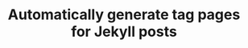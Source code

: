 ---
layout: post
title:  "Automatically generate tag pages for Jekyll posts"
tags: [python, jekyll]
---